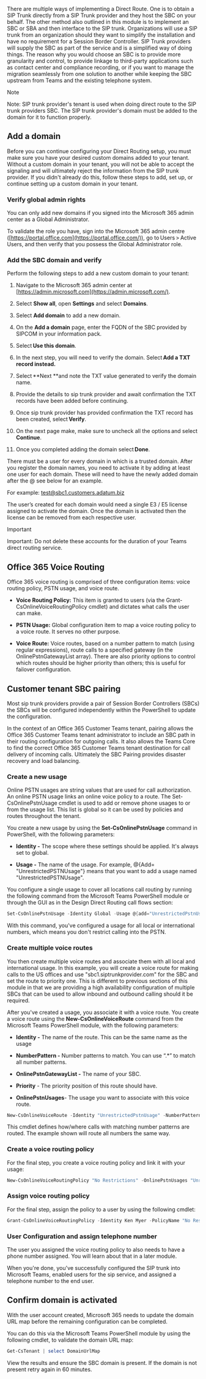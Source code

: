 There are multiple ways of implementing a Direct Route. One is to obtain a SIP Trunk directly from a SIP Trunk provider and they host the SBC on your behalf.  The other method also outlined in this module is to implement an SBC or SBA and then interface to the SIP trunk. Organizations will use a SIP trunk from an organization should they want to simplify the installation and have no requirement for a Session Border Controller. SIP Trunk providers will supply the SBC as part of the service and is a simplified way of doing things. The reason why you would choose an SBC is to provide more granularity and control, to provide linkage to third-party applications such as contact center and compliance recording, or if you want to manage the migration seamlessly from one solution to another while keeping the SBC upstream from Teams and the existing telephone system.

> [!NOTE]
> Note: SIP trunk provider's tenant is used when doing direct route to the SIP trunk providers SBC.  The SIP trunk provider's domain must be added to the domain for it to function properly. 

## Add a domain

Before you can continue configuring your Direct Routing setup, you must make sure you have your desired custom domains added to your tenant. Without a custom domain in your tenant, you will not be able to accept the signaling and will ultimately reject the information from the SIP trunk provider.  If you didn't already do this, follow these steps to add, set up, or continue setting up a custom domain in your tenant.

### Verify global admin rights

You can only add new domains if you signed into the Microsoft 365 admin center as a Global Administrator. 

To validate the role you have, sign into the Microsoft 365 admin centre ([https://portal.office.com](https://portal.office.com/)), go to Users > Active Users, and then verify that you possess the Global Administrator role. 

### Add the SBC domain and verify

Perform the following steps to add a new custom domain to your tenant:
1. Navigate to the Microsoft 365 admin center at [https://admin.microsoft.com](https://admin.microsoft.com/).

1. Select **Show all**, open **Settings** and select **Domains**.

1. Select **Add domain** to add a new domain. 

1. On the **Add a domain** page, enter the FQDN of the SBC provided by SIPCOM in your information pack. 

1. Select **Use this domain**. 

1. In the next step, you will need to verify the domain. Select **Add a TXT record instead.** 

1. Select **Next **and note the TXT value generated to verify the domain name. 

1. Provide the details to sip trunk provider and await confirmation the TXT records have been added before continuing. 

1. Once sip trunk provider has provided confirmation the TXT record has been created, select **Verify**. 

1. On the next page make, make sure to uncheck all the options and select **Continue**. 

1. Once you completed adding the domain select **Done**. 

There must be a user for every domain in which is a trusted domain. After you register the domain names, you need to activate it by adding at least one user for each domain. These will need to have the newly added domain after the @ see below for an example.

For example: [test@sbc1.customers.adatum.biz](mailto:test@sbc1.customers.adatum.biz) 

The user’s created for each domain would need a single E3 / E5 license assigned to activate the domain. Once the domain is activated then the license can be removed from each respective user.

> [!IMPORTANT]
> Important: Do not delete these accounts for the duration of your Teams direct routing service.

## Office 365 Voice Routing

Office 365 voice routing is comprised of three configuration items: voice routing policy, PSTN usage, and voice route.

- **Voice Routing Policy:** This item is granted to users (via the Grant-CsOnlineVoiceRoutingPolicy cmdlet) and dictates what calls the user can make.

- **PSTN Usage:** Global configuration item to map a voice routing policy to a voice route.  It serves no other purpose.

- **Voice Route:** Voice routes, based on a number pattern to match (using regular expressions), route calls to a specified gateway (in the OnlinePstnGatewayList array).  There are also priority options to control which routes should be higher priority than others; this is useful for failover configuration.

## Customer tenant SBC pairing

Most sip trunk providers provide a pair of Session Border Controllers (SBCs) the SBCs will be configured independently within the PowerShell to update the configuration.

In the context of an Office 365 Customer Teams tenant, pairing allows the Office 365 Customer Teams tenant administrator to include an SBC path in their routing configuration for outgoing calls. It also allows the Teams Core to find the correct Office 365 Customer Teams tenant destination for call delivery of incoming calls. Ultimately the SBC Pairing provides disaster recovery and load balancing.

### Create a new usage

Online PSTN usages are string values that are used for call authorization. An online PSTN usage links an online voice policy to a route. The Set-CsOnlinePstnUsage cmdlet is used to add or remove phone usages to or from the usage list. This list is global so it can be used by policies and routes throughout the tenant.

You create a new usage by using the **Set-CsOnlinePstnUsage** command in PowerShell, with the following parameters:

- **Identity -** The scope where these settings should be applied. It's always set to global.

- **Usage -** The name of the usage. For example, @{Add= "UnrestrictedPSTNUsage"} means that you want to add a usage named "UnrestrictedPSTNUsage".

You configure a single usage to cover all locations call routing by running the following command from the Microsoft Teams PowerShell module or through the GUI as in the Design Direct Routing call flows section:

```powershell
Set-CsOnlinePstnUsage -Identity Global -Usage @{add="UnrestrictedPstnUsage"}

```

With this command, you've configured a usage for all local or international numbers, which means you don't restrict calling into the PSTN.

### Create multiple voice routes

You then create multiple voice routes and associate them with all local and international usage. In this example, you will create a voice route for making calls to the US offices and use "sbc1.siptrunkprovider.com" for the SBC and set the route to priority one.  This is different to previous sections of this module in that we are providing a high availability configuration of multiple SBCs that can be used to allow inbound and outbound calling should it be required.

After you've created a usage, you associate it with a voice route. You create a voice route using the **New-CsOnlineVoiceRoute** command from the Microsoft Teams PowerShell module, with the following parameters:

- **Identity -** The name of the route. This can be the same name as the usage

- **NumberPattern -** Number patterns to match. You can use “.*” to match all number patterns.

- **OnlinePstnGatewayList -** The name of your SBC.

- **Priority** - The priority position of this route should have.

- **OnlinePstnUsages**- The usage you want to associate with this voice route.

```powershell
New-CsOnlineVoiceRoute -Identity "UnrestrictedPstnUsage" -NumberPattern ".*" -OnlinePstnGatewayList sbc1.siptrunkprovider.com -OnlinePstnUsages "UnrestrictedPstnUsage"

```

This cmdlet defines how/where calls with matching number patterns are routed. The example shown will route all numbers the same way.

### Create a voice routing policy

For the final step, you create a voice routing policy and link it with your usage:

```powershell
New-CsOnlineVoiceRoutingPolicy "No Restrictions" -OnlinePstnUsages "UnrestrictedPstnUsage"

```

### Assign voice routing policy

For the final step, assign the policy to a user by using the following cmdlet:

```powershell
Grant-CsOnlineVoiceRoutingPolicy -Identity Ken Myer -PolicyName "No Restrictions”

```

### User Configuration and assign telephone number

The user you assigned the voice routing policy to also needs to have a phone number assigned. You will learn about that in a later module.

When you're done, you've successfully configured the SIP trunk into Microsoft Teams, enabled users for the sip service, and assigned a telephone number to the end user.

## Confirm domain is activated

With the user account created, Microsoft 365 needs to update the domain URL map before the remaining configuration can be completed.

You can do this via the Microsoft Teams PowerShell module by using the following cmdlet, to validate the domain URL map:

```powershell
Get-CsTenant | select DomainUrlMap

```

View the results and ensure the SBC domain is present.  If the domain is not present retry again in 60 minutes.

